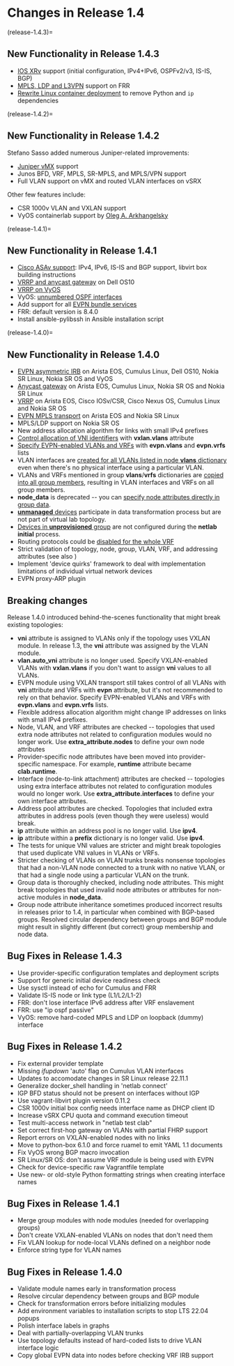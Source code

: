 # Changes in Release 1.4

(release-1.4.3)=
## New Functionality in Release 1.4.3

* [IOS XRv](../platforms.md) support (initial configuration, IPv4+IPv6, OSPFv2/v3, IS-IS, BGP)
* [MPLS, LDP and L3VPN](../module/mpls.md) support on FRR
* [Rewrite Linux container deployment](clab-linux) to remove Python and `ip` dependencies

(release-1.4.2)=
## New Functionality in Release 1.4.2

Stefano Sasso added numerous Juniper-related improvements:

* [Juniper vMX](../platforms.md) support
* Junos BFD, VRF, MPLS, SR-MPLS, and MPLS/VPN support
* Full VLAN support on vMX and routed VLAN interfaces on vSRX

Other few features include:

* CSR 1000v VLAN and VXLAN support
* VyOS containerlab support by [Oleg A. Arkhangelsky](https://github.com/sysoleg)

(release-1.4.1)=
## New Functionality in Release 1.4.1

* [Cisco ASAv support](../platforms.md): IPv4, IPv6, IS-IS and BGP support, libvirt box building instructions
* [VRRP and anycast gateway](../module/gateway.md) on Dell OS10
* [VRRP on VyOS](../module/gateway.md)
* VyOS: [unnumbered OSPF interfaces](module/ospf.md#platform-support)
* Add support for all [EVPN bundle services](module/evpn.md#evpn-bundle-services)
* FRR: default version is 8.4.0
* Install ansible-pylibssh in Ansible installation script

(release-1.4.0)=
## New Functionality in Release 1.4.0

* [EVPN asymmetric IRB](../module/evpn.md#asymmetric-irb) on Arista EOS, Cumulus Linux, Dell OS10, Nokia SR Linux, Nokia SR OS and VyOS
* [Anycast gateway](../module/gateway.md#anycast-gateway) on Arista EOS, Cumulus Linux, Nokia SR OS and Nokia SR Linux
* [VRRP](../module/gateway.md#virtual-router-redundancy-protocol-vrrp) on Arista EOS, Cisco IOSv/CSR, Cisco Nexus OS, Cumulus Linux and Nokia SR OS
* [EVPN MPLS transport](../module/evpn.md#platform-support) on Arista EOS and Nokia SR Linux
* MPLS/LDP support on Nokia SR OS
* New address allocation algorithm for links with small IPv4 prefixes
* [Control allocation of VNI identifiers](../module/vxlan.md#selecting-vxlan-enabled-vlans) with **vxlan.vlans** attribute
* [Specify EVPN-enabled VLANs and VRFs](../module/evpn.md#global-evpn-parameters) with **evpn.vlans** and **evpn.vrfs** lists
* VLAN interfaces are [created for all VLANs listed in node **vlans** dictionary](../module/vlan.md#creating-vlan-interfaces-and-routed-subinterfaces) even when there's no physical interface using a particular VLAN.
* VLANs and VRFs mentioned in group **vlans**/**vrfs** dictionaries are [copied into all group members](../groups.md#using-group-node-data-with-vrfs-and-vlans), resulting in VLAN interfaces and VRFs on all group members.
* **node_data** is deprecated -- you can [specify node attributes directly in group data](../groups.md#setting-node-data-in-groups).
* [**unmanaged** devices](../example/external.md#unmanaged-devices) participate in data transformation process but are not part of virtual lab topology.
* [Devices in **unprovisioned** group](../example/external.md#unprovisioned-devices) are not configured during the **netlab initial** process.
* Routing protocols could be [disabled for the whole VRF](../module/routing.md#disabling-a-routing-protocol-in-vrf)
* Strict validation of topology, node, group, VLAN, VRF, and addressing attributes (see also [](#breaking-changes))
* Implement 'device quirks' framework to deal with implementation limitations of individual virtual network devices
* EVPN proxy-ARP plugin

## Breaking changes

Release 1.4.0 introduced behind-the-scenes functionality that might break existing topologies:

* **vni** attribute is assigned to VLANs only if the topology uses VXLAN module. In release 1.3, the **vni** attribute was assigned by the VLAN module.
* **vlan.auto_vni** attribute is no longer used. Specify VXLAN-enabled VLANs with **vxlan.vlans** if you don't want to assign **vni** values to all VLANs.
* EVPN module using VXLAN transport still takes control of all VLANs with **vni** attribute and VRFs with **evpn** attribute, but it's not recommended to rely on that behavior. Specify EVPN-enabled VLANs and VRFs with **evpn.vlans** and **evpn.vrfs** lists.
* Flexible address allocation algorithm might change IP addresses on links with small IPv4 prefixes.
* Node, VLAN, and VRF attributes are checked -- topologies that used extra node attributes not related to configuration modules would no longer work. Use **extra_attribute.nodes** to define your own node attributes
* Provider-specific node attributes have been moved into provider-specific namespace. For example, **runtime** attribute became **clab.runtime**.
* Interface (node-to-link attachment) attributes are checked -- topologies using extra interface attributes not related to configuration modules would no longer work. Use **extra_attribute.interfaces** to define your own interface attributes.
* Address pool attributes are checked. Topologies that included extra attributes in address pools (even though they were useless) would break.
* **ip** attribute within an address pool is no longer valid. Use **ipv4**.
* **ip** attribute within a **prefix** dictionary is no longer valid. Use **ipv4**.
* The tests for unique VNI values are stricter and might break topologies that used duplicate VNI values in VLANs or VRFs.
* Stricter checking of VLANs on VLAN trunks breaks nonsense topologies that had a non-VLAN node connected to a trunk with no native VLAN, or that had a single node using a particular VLAN on the trunk.
* Group data is thoroughly checked, including node attributes. This might break topologies that used invalid node attributes or attributes for non-active modules in **node_data**.
* Group node attribute inheritance sometimes produced incorrect results in releases prior to 1.4, in particular when combined with BGP-based groups. Resolved circular dependency between groups and BGP module might result in slightly different (but correct) group membership and node data.

## Bug Fixes in Release 1.4.3

* Use provider-specific configuration templates and deployment scripts
* Support for generic initial device readiness check
* Use sysctl instead of echo for Cumulus and FRR
* Validate IS-IS node or link type (L1/L2/L1-2)
* FRR: don't lose interface IPv6 address after VRF enslavement
* FRR: use "ip ospf passive"
* VyOS: remove hard-coded MPLS and LDP on loopback (dummy) interface

## Bug Fixes in Release 1.4.2

* Fix external provider template
* Missing _ifupdown_ 'auto' flag on Cumulus VLAN interfaces
* Updates to accomodate changes in SR Linux release 22.11.1
* Generalize docker_shell handling in 'netlab connect'
* IGP BFD status should not be present on interfaces without IGP
* Use vagrant-libvirt plugin version 0.11.2
* CSR 1000v initial box config needs interface name as DHCP client ID
* Increase vSRX CPU quota and command execution timeout
* Test multi-access network in "netlab test clab"
* Set correct first-hop gateway on VLANs with partial FHRP support
* Report errors on VXLAN-enabled nodes with no links
* Move to python-box 6.1.0 and force ruamel to emit YAML 1.1 documents
* Fix VyOS wrong BGP macro invocation
* SR Linux/SR OS: don't assume VRF module is being used with EVPN
* Check for device-specific raw Vagrantfile template
* Use new- or old-style Python formatting strings when creating interface names

## Bug Fixes in Release 1.4.1

* Merge group modules with node modules (needed for overlapping groups)
* Don't create VXLAN-enabled VLANs on nodes that don't need them
* Fix VLAN lookup for node-local VLANs defined on a neighbor node
* Enforce string type for VLAN names

## Bug Fixes in Release 1.4.0

* Validate module names early in transformation process
* Resolve circular dependency between groups and BGP module
* Check for transformation errors before initializing modules
* Add environment variables to installation scripts to stop LTS 22.04 popups
* Polish interface labels in graphs
* Deal with partially-overlapping VLAN trunks
* Use topology defaults instead of hard-coded lists to drive VLAN interface logic
* Copy global EVPN data into nodes before checking VRF IRB support
